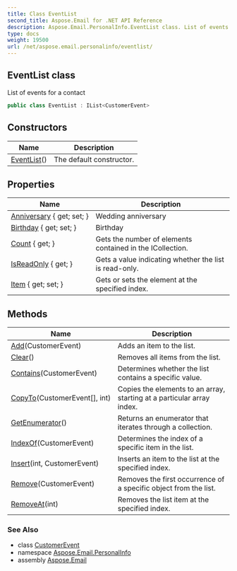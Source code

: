 ```yaml
---
title: Class EventList
second_title: Aspose.Email for .NET API Reference
description: Aspose.Email.PersonalInfo.EventList class. List of events for a contact
type: docs
weight: 19500
url: /net/aspose.email.personalinfo/eventlist/
---
```

## EventList class

List of events for a contact

```csharp
public class EventList : IList<CustomerEvent>
```

## Constructors

| Name | Description |
| --- | --- |
| [EventList](eventlist/)() | The default constructor. |

## Properties

| Name | Description |
| --- | --- |
| [Anniversary](../../aspose.email.personalinfo/eventlist/anniversary/) { get; set; } | Wedding anniversary |
| [Birthday](../../aspose.email.personalinfo/eventlist/birthday/) { get; set; } | Birthday |
| [Count](../../aspose.email.personalinfo/eventlist/count/) { get; } | Gets the number of elements contained in the ICollection. |
| [IsReadOnly](../../aspose.email.personalinfo/eventlist/isreadonly/) { get; } | Gets a value indicating whether the list is read-only. |
| [Item](../../aspose.email.personalinfo/eventlist/item/) { get; set; } | Gets or sets the element at the specified index. |

## Methods

| Name | Description |
| --- | --- |
| [Add](../../aspose.email.personalinfo/eventlist/add/)(CustomerEvent) | Adds an item to the list. |
| [Clear](../../aspose.email.personalinfo/eventlist/clear/)() | Removes all items from the list. |
| [Contains](../../aspose.email.personalinfo/eventlist/contains/)(CustomerEvent) | Determines whether the list contains a specific value. |
| [CopyTo](../../aspose.email.personalinfo/eventlist/copyto/)(CustomerEvent[], int) | Copies the elements to an array, starting at a particular array index. |
| [GetEnumerator](../../aspose.email.personalinfo/eventlist/getenumerator/)() | Returns an enumerator that iterates through a collection. |
| [IndexOf](../../aspose.email.personalinfo/eventlist/indexof/)(CustomerEvent) | Determines the index of a specific item in the list. |
| [Insert](../../aspose.email.personalinfo/eventlist/insert/)(int, CustomerEvent) | Inserts an item to the list at the specified index. |
| [Remove](../../aspose.email.personalinfo/eventlist/remove/)(CustomerEvent) | Removes the first occurrence of a specific object from the list. |
| [RemoveAt](../../aspose.email.personalinfo/eventlist/removeat/)(int) | Removes the list item at the specified index. |

### See Also

* class [CustomerEvent](../customerevent/)
* namespace [Aspose.Email.PersonalInfo](../../aspose.email.personalinfo/)
* assembly [Aspose.Email](../../)


